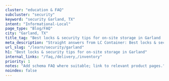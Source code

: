 ```yaml
---
cluster: "education & FAQ"
subcluster: "security"
keyword: "security Garland, TX"
intent: "Informational-Local"
page_type: "Blog/FAQ"
city: "Garland, TX"
title_tag: "Best locks & security tips for on-site storage in Garland | LC Container"
meta_description: "Straight answers from LC Container: Best locks & security tips for on-site storage in Garland. Local expertise Since 2003."
url_slug: "/learn/security/garland"
h1: "Best locks & security tips for on-site storage in Garland"
internal_links: "/faq,/delivery,/inventory"
priority: 1
notes: "Add schema FAQ where suitable; link to relevant product pages."
noindex: false
---
```


<!-- TODO: Add unique city/inventory copy, images, and internal links here. -->
